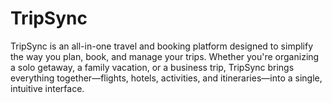 # TripSync
TripSync is an all-in-one travel and booking platform designed to simplify the way you plan, book, and manage your trips. Whether you're organizing a solo getaway, a family vacation, or a business trip, TripSync brings everything together—flights, hotels, activities, and itineraries—into a single, intuitive interface.
